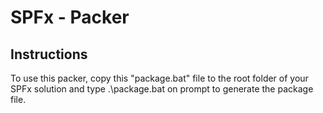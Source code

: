 # SPFx - Packer
## Instructions
To use this packer, copy this "package.bat" file to the root folder of your SPFx solution and type .\package.bat on prompt to generate the package file.
